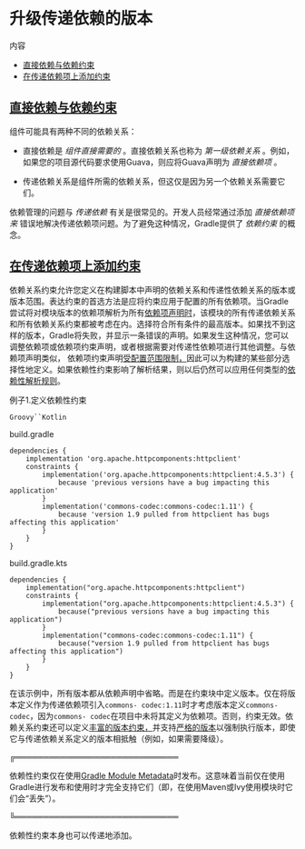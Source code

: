 # 升级传递依赖的版本


内容

  * [直接依赖与依赖约束](#sec:direct-vs-transitive-deps)
  * [在传递依赖项上添加约束](#sec:adding-constraints-transitive-deps)

<h2 id = '#sec:direct-vs-transitive-deps'> <a href = '#sec:direct-vs-transitive-deps'>直接依赖与依赖约束</a> </h2>

组件可能具有两种不同的依赖关系：

  * 直接依赖是 _组件直接需要的_ 。直接依赖关系也称为 _第一级依赖关系_ 。例如，如果您的项目源代码要求使用Guava，则应将Guava声明为 _直接依赖项_ 。

  * 传递依赖关系是组件所需的依赖关系，但这仅是因为另一个依赖关系需要它们。

依赖管理的问题与 _传递依赖_ 有关是很常见的。开发人员经常通过添加 _直接依赖项来_ 错误地解决传递依赖项问题。为了避免这种情况，Gradle提供了
_依赖约束_ 的概念。

<h2 id = '#sec:adding-constraints-transitive-deps'> <a href = '#sec:adding-constraints-transitive-deps'>在传递依赖项上添加约束</a> </h2>

依赖关系约束允许您定义在构建脚本中声明的依赖关系和传递性依赖关系的版本或版本范围。表达约束的首选方法是应将约束应用于配置的所有依赖项。当Gradle尝试将对模块版本的依赖项解析为所有[依赖项声明时](/md/声明丰富版本.md)，该模块的所有传递依赖关系和所有依赖关系约束都被考虑在内。选择符合所有条件的最高版本。如果找不到这样的版本，Gradle将失败，并显示一条错误的声明。如果发生这种情况，您可以调整依赖项或依赖项约束声明，或者根据需要对传递性依赖项进行其他调整。与依赖项声明类似，
依赖项约束声明[受配置范围限制，](/md/声明依赖.md#sec:what-are-dependency-configurations)因此可以为构建的某些部分选择性地定义。如果依赖性约束影响了解析结果，则以后仍然可以应用任何类型的[依赖性解析规则](/md/直接自定义依赖项的解析.md#sec:dependency_resolve_rules)。

例子1.定义依赖性约束

`Groovy``Kotlin`

build.gradle

    
    
    dependencies {
        implementation 'org.apache.httpcomponents:httpclient'
        constraints {
            implementation('org.apache.httpcomponents:httpclient:4.5.3') {
                because 'previous versions have a bug impacting this application'
            }
            implementation('commons-codec:commons-codec:1.11') {
                because 'version 1.9 pulled from httpclient has bugs affecting this application'
            }
        }
    }

build.gradle.kts

    
    
    dependencies {
        implementation("org.apache.httpcomponents:httpclient")
        constraints {
            implementation("org.apache.httpcomponents:httpclient:4.5.3") {
                because("previous versions have a bug impacting this application")
            }
            implementation("commons-codec:commons-codec:1.11") {
                because("version 1.9 pulled from httpclient has bugs affecting this application")
            }
        }
    }

在该示例中，所有版本都从依赖声明中省略。而是在约束块中定义版本。仅在将版本定义作为传递依赖项引入`commons-
codec:1.11`时才考虑版本定义`commons-codec`，因为`commons-
codec`在项目中未将其定义为依赖项。否则，约束无效。依赖关系约束还可以定义[丰富的版本约束，](/md/声明丰富版本.md)并支持[严格的版本](/md/声明丰富版本.md#sec:strict-version)以强制执行版本，即使它与传递依赖关系定义的版本相抵触（例如，如果需要降级）。

╔═════════════════════════════  

依赖性约束仅在使用[Gradle Module Metadata](/md/了解Gradle模块元数据.md#sec:understanding-gradle-module-md)时发布。这意味着当前仅在使用Gradle进行发布和使用时才完全支持它们（即，在使用Maven或Ivy使用模块时它们会“丢失”）。  
  
╚═════════════════════════════    
  
依赖性约束本身也可以传递地添加。

